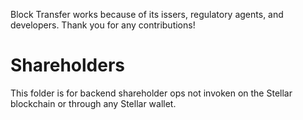 Block Transfer works because of its issers, regulatory agents, and developers. Thank you for any contributions!
# Shareholders
This folder is for backend shareholder ops not invoken on the Stellar blockchain or through any Stellar wallet.
